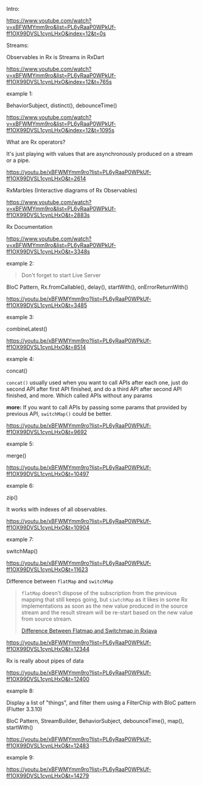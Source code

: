 Intro:

https://www.youtube.com/watch?v=xBFWMYmm9ro&list=PL6yRaaP0WPkUf-ff1OX99DVSL1cynLHxO&index=12&t=0s



Streams:

Observables in Rx is Streams in RxDart

https://www.youtube.com/watch?v=xBFWMYmm9ro&list=PL6yRaaP0WPkUf-ff1OX99DVSL1cynLHxO&index=12&t=765s



example 1:

BehaviorSubject, distinct(), debounceTime()

https://www.youtube.com/watch?v=xBFWMYmm9ro&list=PL6yRaaP0WPkUf-ff1OX99DVSL1cynLHxO&index=12&t=1095s



What are Rx operators?

It's just playing with values that are asynchronously produced on a stream or a  pipe. 

https://youtu.be/xBFWMYmm9ro?list=PL6yRaaP0WPkUf-ff1OX99DVSL1cynLHxO&t=2614



RxMarbles (Interactive diagrams of Rx Observables)

https://www.youtube.com/watch?v=xBFWMYmm9ro&list=PL6yRaaP0WPkUf-ff1OX99DVSL1cynLHxO&t=2883s



Rx Documentation

https://www.youtube.com/watch?v=xBFWMYmm9ro&list=PL6yRaaP0WPkUf-ff1OX99DVSL1cynLHxO&t=3348s



example 2:

> Don't forget to start Live Server

BloC Pattern, Rx.fromCallable(), delay(), startWith(), onErrorReturnWith()

https://youtu.be/xBFWMYmm9ro?list=PL6yRaaP0WPkUf-ff1OX99DVSL1cynLHxO&t=3485



example 3:

combineLatest()

https://youtu.be/xBFWMYmm9ro?list=PL6yRaaP0WPkUf-ff1OX99DVSL1cynLHxO&t=8514



example 4:

concat()

`concat()` usually used when you want to call APIs after each one, just do second API after first API finished, and do a third API after second API finished, and more. Which called APIs without any params

**more:** If you want to call APIs  by passing some params that provided by previous API, `switchMap()` could be better.

https://youtu.be/xBFWMYmm9ro?list=PL6yRaaP0WPkUf-ff1OX99DVSL1cynLHxO&t=9692



example 5:

merge()

https://youtu.be/xBFWMYmm9ro?list=PL6yRaaP0WPkUf-ff1OX99DVSL1cynLHxO&t=10497



example 6:

zip()

It works with indexes of all observables.

https://youtu.be/xBFWMYmm9ro?list=PL6yRaaP0WPkUf-ff1OX99DVSL1cynLHxO&t=10904



example 7:

switchMap()

https://youtu.be/xBFWMYmm9ro?list=PL6yRaaP0WPkUf-ff1OX99DVSL1cynLHxO&t=11623



Difference between `flatMap` and `switchMap`

> `flatMap` doesn't dispose of the subscription from the previous mapping that still keeps going, but `siwtchMap` as it likes in some Rx implementations as soon as the new value produced in the source stream and the result stream will be re-start based on the new value from source stream.
>
> [Difference Between Flatmap and Switchmap in Rxjava](https://www.baeldung.com/rxjava-flatmap-switchmap)

https://youtu.be/xBFWMYmm9ro?list=PL6yRaaP0WPkUf-ff1OX99DVSL1cynLHxO&t=12344



Rx is really about pipes of data

https://youtu.be/xBFWMYmm9ro?list=PL6yRaaP0WPkUf-ff1OX99DVSL1cynLHxO&t=12400



example 8:

Display a list of "things", and filter them using a FilterChip with BloC pattern (Flutter 3.3.10)

BloC Pattern, StreamBuilder,  BehaviorSubject, debounceTime(), map(), startWith()

https://youtu.be/xBFWMYmm9ro?list=PL6yRaaP0WPkUf-ff1OX99DVSL1cynLHxO&t=12483



example 9:

https://youtu.be/xBFWMYmm9ro?list=PL6yRaaP0WPkUf-ff1OX99DVSL1cynLHxO&t=14279
